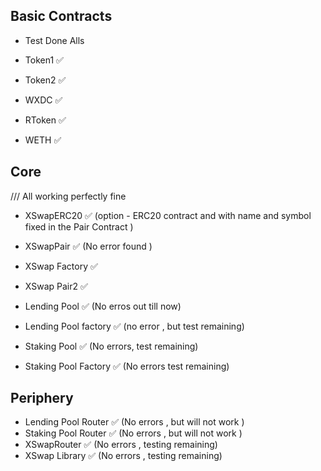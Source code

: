## Basic Contracts

- Test Done Alls

- Token1 ✅
- Token2 ✅
- WXDC ✅
- RToken ✅
- WETH ✅

## Core

/// All working perfectly fine

- XSwapERC20 ✅ (option - ERC20 contract and with name and symbol fixed in the Pair Contract )
- XSwapPair ✅ (No error found )
- XSwap Factory ✅

- XSwap Pair2 ✅

- Lending Pool ✅ (No erros out till now)
- Lending Pool factory ✅ (no error , but test remaining)

- Staking Pool ✅ (No errors, test remaining)
- Staking Pool Factory ✅ (No errors test remaining)

## Periphery

- Lending Pool Router ✅ (No errors , but will not work )
- Staking Pool Router ✅ (No errors , but will not work )
- XSwapRouter ✅ (No errors , testing remaining)
- XSwap Library ✅ (No errors , testing remaining)
